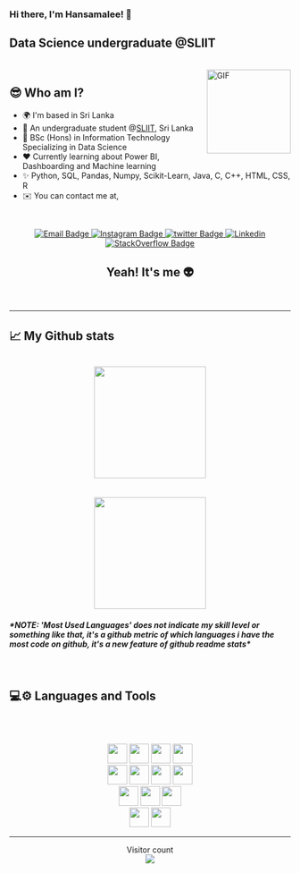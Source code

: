 ### Hi there, I'm Hansamalee! 👋
Data Science undergraduate @SLIIT
--------------------------------------
<br>
<img align="right" height="150rem" alt="GIF" src="https://cdn.dribbble.com/users/3528077/screenshots/9072743/media/71859897f522041a420893ce7d27843b.gif" />
<h2>😎 Who am I?</h2>

- 🌍  I'm based in Sri Lanka
- 🔭 An undergraduate student @[SLIIT](https://www.sliit.lk/), Sri Lanka
- 🧠  BSc (Hons) in Information Technology Specializing in Data Science
- ❤️ Currently learning about Power BI, Dashboarding and Machine learning
- ✨ Python, SQL, Pandas, Numpy, Scikit-Learn, Java, C, C++, HTML, CSS, R
- ✉️  You can contact me at,


<br>
<p align="center">
  <a target="_blank" href="mailto:hansamaleeekanayake3006@gmail.com">
   <img src="https://img.shields.io/badge/Gmail-D14836?style=for-the-badge&logo=gmail&logoColor=white" alt="Email Badge">
  </a>
  <a target="_blank" href="https://www.instagram.com/hansa_0630/">
   <img src="https://img.shields.io/badge/Instagram-E4405F?style=for-the-badge&logo=instagram&logoColor=white" alt="Instagram Badge">
  </a>
  <a target="_blank" href="https://twitter.com/hansamalee/">
   <img src="https://img.shields.io/badge/Twitter-1DA1F2?style=for-the-badge&logo=twitter&logoColor=white" alt="twitter Badge">
  </a>
  <a target="_blank" href="https://www.linkedin.com/in/hansamaleeekanayake/">
   <img src="https://img.shields.io/badge/LinkedIn-0077B5?style=for-the-badge&logo=linkedin&logoColor=white" alt="Linkedin">
  </a>
  <a target="_blank" href="https://stackoverflow.com/users/23566897/hansamalee-ekanayake">
   <img src="https://img.shields.io/badge/Stack_Overflow-FE7A16?style=for-the-badge&logo=stack-overflow&logoColor=white" alt="StackOverflow Badge">
  </a>
</p>

<h2 align="center">Yeah! It's me 👽</h2>
<br>

-----
<h2>📈 My Github stats</h2>
  <br>
<div align="center">
  <a href="https://github.com/Hansamalee0630/github-readme-stats">
    <img height=200 src="https://github-readme-stats.vercel.app/api?username=Hansamalee0630&show_icons=true&theme=prussian&&bg_color=00000000" />
  </a>
  <br>
  <br>
  <br>
  <a href="https://github.com/Hansamalee0630/convoychat">
    <img height=200 src="https://github-readme-stats.vercel.app/api/top-langs?username=Hansamalee0630&layout=compact&langs_count=8&card_width=320&theme=prussian&&bg_color=00000000" />
  </a>
</div>

<h5><i>*NOTE: 'Most Used Languages' does not indicate my skill level or something like that, it's a github metric of which languages i have the most code on github, it's a new feature of github readme stats*</i></h5>

<br>

  <h2>💻⚙ Languages and Tools </h2>
   <br>
   <p align="center"> 
     <br>
    <img height="35rem" src="https://img.shields.io/badge/Python-14354C?style=for-the-badge&logo=python&logoColor=white" />
    <img height="35rem" src="https://img.shields.io/badge/R-276DC3?style=for-the-badge&logo=R&logoColor=white" />
    <img height="35rem" src="https://img.shields.io/badge/Java-ED8B00?style=for-the-badge&logo=java&logoColor=white" />
    <img height="35rem" src="https://img.shields.io/badge/JavaScript-F7DF1E?style=for-the-badge&logo=javascript&logoColor=black" />
    <br>
    <img height="35rem" src="https://img.shields.io/badge/HTML5-E34F26?style=for-the-badge&logo=html5&logoColor=white" />
    <img height="35rem" src="https://img.shields.io/badge/CSS3-1572B6?style=for-the-badge&logo=css3&logoColor=white" />
    <img height="35rem" src="https://img.shields.io/badge/React-61DAFB?style=for-the-badge&logo=react&logoColor=black" />
    <img height="35rem" src="https://img.shields.io/badge/Express.js-000000?style=for-the-badge&logo=express&logoColor=white" />
    <br>
    <img height="35rem" src="https://img.shields.io/badge/Node.js-43853D?style=for-the-badge&logo=node.js&logoColor=white" />
    <img height="35rem" src="https://img.shields.io/badge/MongoDB-4EA94B?style=for-the-badge&logo=mongodb&logoColor=white" />
    <img height="35rem" src="https://img.shields.io/badge/Postman-FF6C37?style=for-the-badge&logo=postman&logoColor=white" />
    <br>
    <img height="35rem" src="https://img.shields.io/badge/Visual_Studio-5C2D91?style=for-the-badge&logo=visual-studio&logoColor=white" />
    <img height="35rem" src="https://img.shields.io/badge/Pycharm-000000?style=for-the-badge&logo=pycharm&logoColor=black&color=linear-gradient(145deg, #A7E46C, #30D788, #F4F64D, #D1EEF6)&labelColor=30D788" />




<br />

-----

 <p align="center"> 
  Visitor count<br>
  <img src="https://profile-counter.glitch.me/Hansamalee0630/count.svg" />
 </p>
